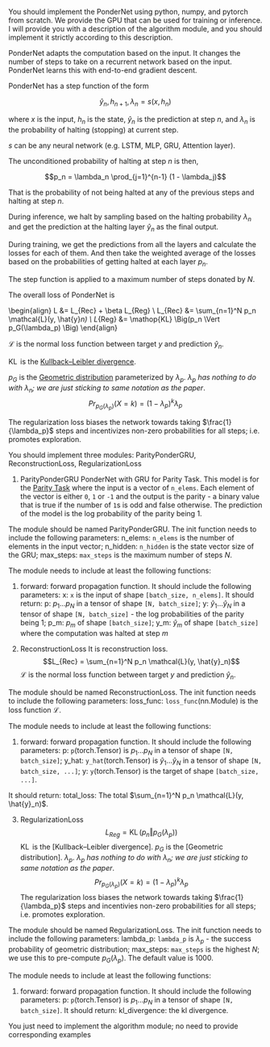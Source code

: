 You should implement the PonderNet using python, numpy, and pytorch from scratch. We provide the GPU that can be used for training or inference.
I will provide you with a description of the algorithm module, and you should implement it strictly according to this description. 
 

PonderNet adapts the computation based on the input.
It changes the number of steps to take on a recurrent network based on the input.
PonderNet learns this with end-to-end gradient descent.

PonderNet has a step function of the form

$$\hat{y}_n, h_{n+1}, \lambda_n = s(x, h_n)$$

where $x$ is the input, $h_n$ is the state, $\hat{y}_n$ is the prediction at step $n$,
and $\lambda_n$ is the probability of halting (stopping) at current step.

$s$ can be any neural network (e.g. LSTM, MLP, GRU, Attention layer).

The unconditioned probability of halting at step $n$ is then,

$$p_n = \lambda_n \prod_{j=1}^{n-1} (1 - \lambda_j)$$

That is the probability of not being halted at any of the previous steps and halting at step $n$.

During inference, we halt by sampling based on the halting probability $\lambda_n$
 and get the prediction at the halting layer $\hat{y}_n$ as the final output.

During training, we get the predictions from all the layers and calculate the losses for each of them.
And then take the weighted average of the losses based on the probabilities of getting halted at each layer
$p_n$.

The step function is applied to a maximum number of steps donated by $N$.

The overall loss of PonderNet is

\begin{align}
L &= L_{Rec} + \beta L_{Reg} \\
L_{Rec} &= \sum_{n=1}^N p_n \mathcal{L}(y, \hat{y}_n) \\
L_{Reg} &= \mathop{KL} \Big(p_n \Vert p_G(\lambda_p) \Big)
\end{align}

$\mathcal{L}$ is the normal loss function between target $y$ and prediction $\hat{y}_n$.

$\mathop{KL}$ is the [Kullback–Leibler divergence](https://en.wikipedia.org/wiki/Kullback%E2%80%93Leibler_divergence).

$p_G$ is the [Geometric distribution](https://en.wikipedia.org/wiki/Geometric_distribution) parameterized by
$\lambda_p$. *$\lambda_p$ has nothing to do with $\lambda_n$; we are just sticking to same notation as the paper*.
$$Pr_{p_G(\lambda_p)}(X = k) = (1 - \lambda_p)^k \lambda_p$$

The regularization loss biases the network towards taking $\frac{1}{\lambda_p}$ steps and incentivizes
 non-zero probabilities for all steps; i.e. promotes exploration.

You should implement three modules: ParityPonderGRU, ReconstructionLoss, RegularizationLoss

1. ParityPonderGRU
PonderNet with GRU for Parity Task.
This model is for the [Parity Task](../parity.html) where the input is a vector of `n_elems`. 
Each element of the vector is either `0`, `1` or `-1` and the output is the parity  - a binary value that is true if the number of `1`s is odd and false otherwise. The prediction of the model is the log probability of the parity being $1$.

The module should be named ParityPonderGRU.
The init function needs to include the following parameters:
n_elems: `n_elems` is the number of elements in the input vector;
n_hidden: `n_hidden` is the state vector size of the GRU;
max_steps: `max_steps` is the maximum number of steps $N$.

The module needs to include at least the following functions:
1. forward: forward propagation function. 
  It should include the following parameters:
  x: `x` is the input of shape `[batch_size, n_elems]`.
  It should return:
  p: $p_1 \dots p_N$ in a tensor of shape `[N, batch_size]`;
  y: $\hat{y}_1 \dots \hat{y}_N$ in a tensor of shape `[N, batch_size]` - the log probabilities of the parity being $1$;
  p_m: $p_m$ of shape `[batch_size]`;
  y_m: $\hat{y}_m$ of shape `[batch_size]` where the computation was halted at step $m$

2. ReconstructionLoss
It is reconstruction loss.
$$L_{Rec} = \sum_{n=1}^N p_n \mathcal{L}(y, \hat{y}_n)$$
$\mathcal{L}$ is the normal loss function between target $y$ and prediction $\hat{y}_n$.

The module should be named ReconstructionLoss.
The init function needs to include the following parameters:
loss_func: `loss_func`(nn.Module) is the loss function $\mathcal{L}$. 

The module needs to include at least the following functions:
1. forward: forward propagation function. 
It should include the following parameters:
p: `p`(torch.Tensor) is $p_1 \dots p_N$ in a tensor of shape `[N, batch_size]`;
y_hat: `y_hat`(torch.Tensor) is $\hat{y}_1 \dots \hat{y}_N$ in a tensor of shape `[N, batch_size, ...]`;
y: `y`(torch.Tensor) is the target of shape `[batch_size, ...]`.

It should return:
total_loss: The total $\sum_{n=1}^N p_n \mathcal{L}(y, \hat{y}_n)$.

3. RegularizationLoss
$$L_{Reg} = \mathop{KL} \Big(p_n \Vert p_G(\lambda_p) \Big)$$
$\mathop{KL}$ is the [Kullback–Leibler divergence]. $p_G$ is the [Geometric distribution]. 
$\lambda_p$. *$\lambda_p$ has nothing to do with $\lambda_n$; we are just sticking to same notation as the paper*.
$$Pr_{p_G(\lambda_p)}(X = k) = (1 - \lambda_p)^k \lambda_p$$
The regularization loss biases the network towards taking $\frac{1}{\lambda_p}$ steps and incentivies non-zero probabilities for all steps; i.e. promotes exploration.

The module should be named RegularizationLoss.
The init function needs to include the following parameters:
lambda_p: `lambda_p` is $\lambda_p$ - the success probability of geometric distribution;
max_steps: `max_steps` is the highest $N$; we use this to pre-compute $p_G(\lambda_p)$. The default value is 1000.

The module needs to include at least the following functions:
1. forward: forward propagation function. 
It should include the following parameters:
p: `p`(torch.Tensor) is $p_1 \dots p_N$ in a tensor of shape `[N, batch_size]`.
It should return:
kl_divergence: the kl divergence.

You just need to implement the algorithm module; no need to provide corresponding examples